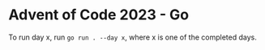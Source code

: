 # Advent of Code 2023 - Go

To run day x, run `go run . --day x`, where x is one of the completed days.